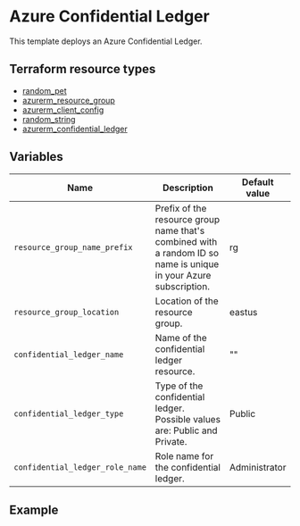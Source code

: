 # Azure Confidential Ledger

This template deploys an Azure Confidential Ledger.

## Terraform resource types

- [random_pet](https://registry.terraform.io/providers/hashicorp/random/latest/docs/resources/pet)
- [azurerm_resource_group](https://registry.terraform.io/providers/hashicorp/azurerm/latest/docs/resources/resource_group)
- [azurerm_client_config](https://registry.terraform.io/providers/hashicorp/azurerm/latest/docs/data-sources/client_config)
- [random_string](https://registry.terraform.io/providers/hashicorp/random/latest/docs/resources/string)
- [azurerm_confidential_ledger](https://registry.terraform.io/providers/hashicorp/azurerm/latest/docs/resources/confidential_ledger)

## Variables

| Name | Description | Default value |
|-|-|-|
| `resource_group_name_prefix` | Prefix of the resource group name that's combined with a random ID so name is unique in your Azure subscription. | rg |
| `resource_group_location` | Location of the resource group. | eastus |
| `confidential_ledger_name` | Name of the confidential ledger resource. | "" |
| `confidential_ledger_type` | Type of the confidential ledger. Possible values are: Public and Private. | Public |
| `confidential_ledger_role_name` | Role name for the confidential ledger. | Administrator |

## Example